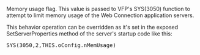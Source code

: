 ﻿Memory usage flag. This value is passed to VFP's SYS(3050) function to attempt to limit memory usage of the Web Connection application servers. 

This behavior operation can be overridden as it's set in the exposed SetServerProperties method of the server's startup code like this:

<pre>SYS(3050,2,THIS.oConfig.nMemUsage)</pre>